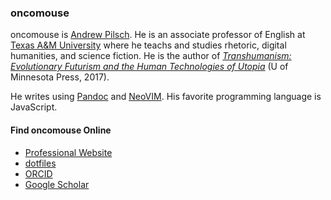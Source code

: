 ### oncomouse

oncomouse is [Andrew Pilsch](https://andrew.pilsch.com). He is an associate professor of English at [Texas A&M University](https://liberalarts.tamu.edu/english/) where he teachs and studies rhetoric, digital humanities, and science fiction. He is the author of [*Transhumanism: Evolutionary Futurism and the Human Technologies of Utopia*](https://www.upress.umn.edu/book-division/books/transhumanism) (U of Minnesota Press, 2017).

He writes using [Pandoc](https://pandoc.org/) and [NeoVIM](https://neovim.io/). His favorite programming language is JavaScript.

#### Find oncomouse Online

* [Professional Website](https://andrew.pilsch.com)
* [dotfiles](https://github.com/oncomouse/dotfiles)
* [ORCID](https://orcid.org/0000-0002-4574-9387)
* [Google Scholar](https://scholar.google.com/citations?user=QpZ-KiMAAAAJ&hl=en)

<!--
**oncomouse/oncomouse** is a ✨ _special_ ✨ repository because its `README.md` (this file) appears on your GitHub profile.

Here are some ideas to get you started:

- 🔭 I’m currently working on ...
- 🌱 I’m currently learning ...
- 👯 I’m looking to collaborate on ...
- 🤔 I’m looking for help with ...
- 💬 Ask me about ...
- 📫 How to reach me: ...
- 😄 Pronouns: ...
- ⚡ Fun fact: ...
-->
